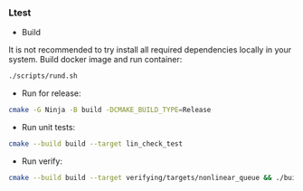 ### Ltest

* Build

It is not recommended to try install all required dependencies locally in your system. Build docker image and run container:
```sh
./scripts/rund.sh
```

* Run for release:
```sh
cmake -G Ninja -B build -DCMAKE_BUILD_TYPE=Release
```

* Run unit tests:
```sh
cmake --build build --target lin_check_test
```

* Run verify:
```sh
cmake --build build --target verifying/targets/nonlinear_queue && ./build/verifying/targets/nonlinear_queue --tasks 10 --rounds 240 --strategy pct
```